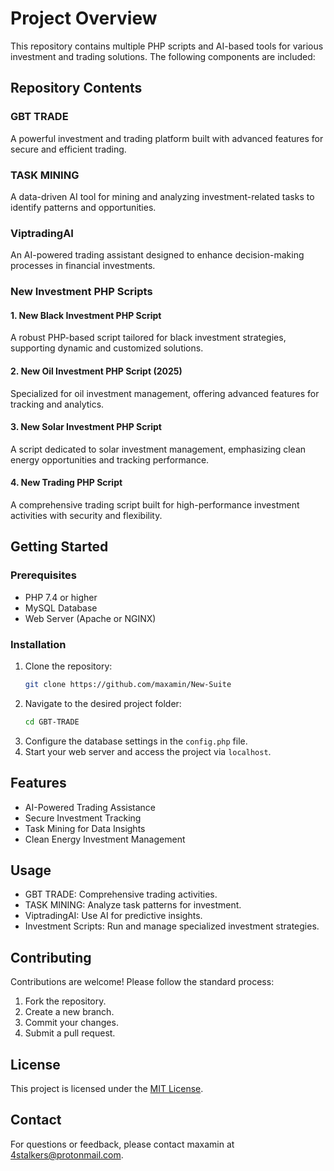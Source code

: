 # Project Overview
This repository contains multiple PHP scripts and AI-based tools for various investment and trading solutions. The following components are included:

## Repository Contents

### GBT TRADE
A powerful investment and trading platform built with advanced features for secure and efficient trading.

### TASK MINING
A data-driven AI tool for mining and analyzing investment-related tasks to identify patterns and opportunities.

### ViptradingAI
An AI-powered trading assistant designed to enhance decision-making processes in financial investments.

### New Investment PHP Scripts

#### 1. New Black Investment PHP Script
A robust PHP-based script tailored for black investment strategies, supporting dynamic and customized solutions.

#### 2. New Oil Investment PHP Script (2025)
Specialized for oil investment management, offering advanced features for tracking and analytics.

#### 3. New Solar Investment PHP Script
A script dedicated to solar investment management, emphasizing clean energy opportunities and tracking performance.

#### 4. New Trading PHP Script
A comprehensive trading script built for high-performance investment activities with security and flexibility.

## Getting Started
### Prerequisites
- PHP 7.4 or higher
- MySQL Database
- Web Server (Apache or NGINX)

### Installation
1. Clone the repository:
   ```bash
   git clone https://github.com/maxamin/New-Suite
   ```
2. Navigate to the desired project folder:
   ```bash
   cd GBT-TRADE
   ```
3. Configure the database settings in the `config.php` file.
4. Start your web server and access the project via `localhost`.

## Features
- AI-Powered Trading Assistance
- Secure Investment Tracking
- Task Mining for Data Insights
- Clean Energy Investment Management

## Usage
- GBT TRADE: Comprehensive trading activities.
- TASK MINING: Analyze task patterns for investment.
- ViptradingAI: Use AI for predictive insights.
- Investment Scripts: Run and manage specialized investment strategies.

## Contributing
Contributions are welcome! Please follow the standard process:
1. Fork the repository.
2. Create a new branch.
3. Commit your changes.
4. Submit a pull request.

## License
This project is licensed under the [MIT License](LICENSE).

## Contact
For questions or feedback, please contact maxamin at 4stalkers@protonmail.com.
